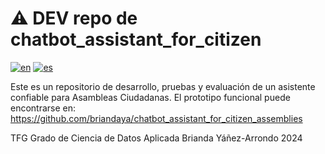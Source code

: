 # ⚠️ DEV repo de chatbot_assistant_for_citizen
[![en](https://img.shields.io/badge/lang-en-blue.svg)](https://github.com/briandaya/chatbot_assistant_for_citizen_assemblies/blob/master/README.md)
[![es](https://img.shields.io/badge/lang-es-red.svg)](https://github.com/briandaya/chatbot_assistant_for_citizen_assemblies/blob/master/README.es.md)

Este es un repositorio de desarrollo, pruebas y evaluación de un asistente confiable para Asambleas Ciudadanas.
El prototipo funcional puede encontrarse en: https://github.com/briandaya/chatbot_assistant_for_citizen_assemblies

TFG Grado de Ciencia de Datos Aplicada
Brianda Yáñez-Arrondo 2024
